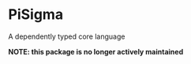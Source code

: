 PiSigma
=======

A dependently typed core language

**NOTE: this package is no longer actively maintained**
